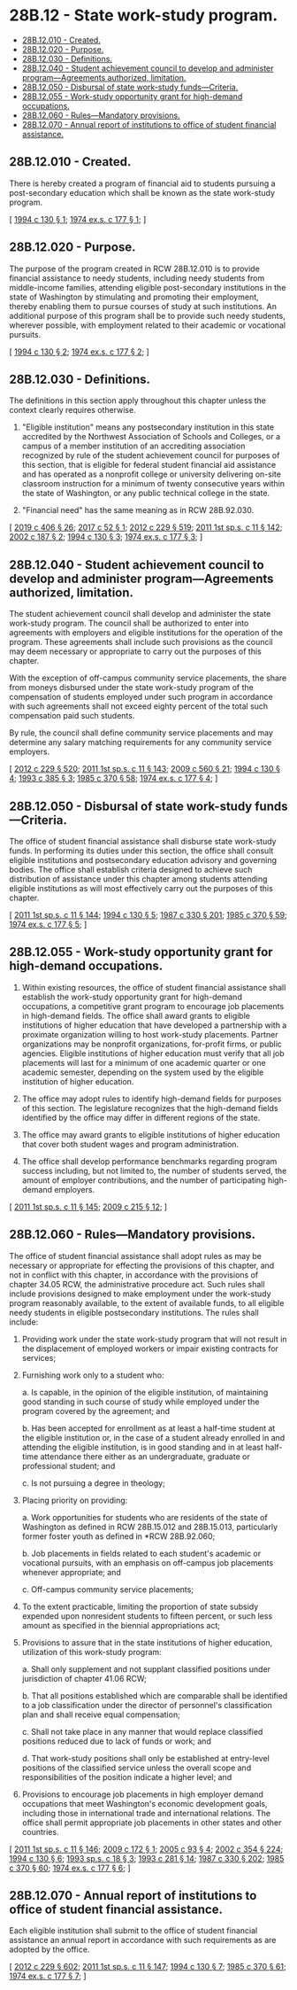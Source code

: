 # 28B.12 - State work-study program.
* [28B.12.010 - Created.](#28b12010---created)
* [28B.12.020 - Purpose.](#28b12020---purpose)
* [28B.12.030 - Definitions.](#28b12030---definitions)
* [28B.12.040 - Student achievement council to develop and administer program—Agreements authorized, limitation.](#28b12040---student-achievement-council-to-develop-and-administer-programagreements-authorized-limitation)
* [28B.12.050 - Disbursal of state work-study funds—Criteria.](#28b12050---disbursal-of-state-work-study-fundscriteria)
* [28B.12.055 - Work-study opportunity grant for high-demand occupations.](#28b12055---work-study-opportunity-grant-for-high-demand-occupations)
* [28B.12.060 - Rules—Mandatory provisions.](#28b12060---rulesmandatory-provisions)
* [28B.12.070 - Annual report of institutions to office of student financial assistance.](#28b12070---annual-report-of-institutions-to-office-of-student-financial-assistance)
## 28B.12.010 - Created.
There is hereby created a program of financial aid to students pursuing a post-secondary education which shall be known as the state work-study program.

\[ [1994 c 130 § 1](https://lawfilesext.leg.wa.gov/biennium/1993-94/Pdf/Bills/Session%20Laws/House/2560-S.SL.pdf?cite=1994%20c%20130%20§%201); [1974 ex.s. c 177 § 1](https://leg.wa.gov/CodeReviser/documents/sessionlaw/1974ex1c177.pdf?cite=1974%20ex.s.%20c%20177%20§%201); \]

## 28B.12.020 - Purpose.
The purpose of the program created in RCW 28B.12.010 is to provide financial assistance to needy students, including needy students from middle-income families, attending eligible post-secondary institutions in the state of Washington by stimulating and promoting their employment, thereby enabling them to pursue courses of study at such institutions. An additional purpose of this program shall be to provide such needy students, wherever possible, with employment related to their academic or vocational pursuits.

\[ [1994 c 130 § 2](https://lawfilesext.leg.wa.gov/biennium/1993-94/Pdf/Bills/Session%20Laws/House/2560-S.SL.pdf?cite=1994%20c%20130%20§%202); [1974 ex.s. c 177 § 2](https://leg.wa.gov/CodeReviser/documents/sessionlaw/1974ex1c177.pdf?cite=1974%20ex.s.%20c%20177%20§%202); \]

## 28B.12.030 - Definitions.
The definitions in this section apply throughout this chapter unless the context clearly requires otherwise.

1. "Eligible institution" means any postsecondary institution in this state accredited by the Northwest Association of Schools and Colleges, or a campus of a member institution of an accrediting association recognized by rule of the student achievement council for purposes of this section, that is eligible for federal student financial aid assistance and has operated as a nonprofit college or university delivering on-site classroom instruction for a minimum of twenty consecutive years within the state of Washington, or any public technical college in the state.

2. "Financial need" has the same meaning as in RCW 28B.92.030.

\[ [2019 c 406 § 26](https://lawfilesext.leg.wa.gov/biennium/2019-20/Pdf/Bills/Session%20Laws/House/2158-S2.SL.pdf?cite=2019%20c%20406%20§%2026); [2017 c 52 § 1](https://lawfilesext.leg.wa.gov/biennium/2017-18/Pdf/Bills/Session%20Laws/House/1107.SL.pdf?cite=2017%20c%2052%20§%201); [2012 c 229 § 519](https://lawfilesext.leg.wa.gov/biennium/2011-12/Pdf/Bills/Session%20Laws/House/2483-S2.SL.pdf?cite=2012%20c%20229%20§%20519); [2011 1st sp.s. c 11 § 142](https://lawfilesext.leg.wa.gov/biennium/2011-12/Pdf/Bills/Session%20Laws/Senate/5182-S2.SL.pdf?cite=2011%201st%20sp.s.%20c%2011%20§%20142); [2002 c 187 § 2](https://lawfilesext.leg.wa.gov/biennium/2001-02/Pdf/Bills/Session%20Laws/Senate/5166-S.SL.pdf?cite=2002%20c%20187%20§%202); [1994 c 130 § 3](https://lawfilesext.leg.wa.gov/biennium/1993-94/Pdf/Bills/Session%20Laws/House/2560-S.SL.pdf?cite=1994%20c%20130%20§%203); [1974 ex.s. c 177 § 3](https://leg.wa.gov/CodeReviser/documents/sessionlaw/1974ex1c177.pdf?cite=1974%20ex.s.%20c%20177%20§%203); \]

## 28B.12.040 - Student achievement council to develop and administer program—Agreements authorized, limitation.
The student achievement council shall develop and administer the state work-study program. The council shall be authorized to enter into agreements with employers and eligible institutions for the operation of the program. These agreements shall include such provisions as the council may deem necessary or appropriate to carry out the purposes of this chapter.

With the exception of off-campus community service placements, the share from moneys disbursed under the state work-study program of the compensation of students employed under such program in accordance with such agreements shall not exceed eighty percent of the total such compensation paid such students.

By rule, the council shall define community service placements and may determine any salary matching requirements for any community service employers.

\[ [2012 c 229 § 520](https://lawfilesext.leg.wa.gov/biennium/2011-12/Pdf/Bills/Session%20Laws/House/2483-S2.SL.pdf?cite=2012%20c%20229%20§%20520); [2011 1st sp.s. c 11 § 143](https://lawfilesext.leg.wa.gov/biennium/2011-12/Pdf/Bills/Session%20Laws/Senate/5182-S2.SL.pdf?cite=2011%201st%20sp.s.%20c%2011%20§%20143); [2009 c 560 § 21](https://lawfilesext.leg.wa.gov/biennium/2009-10/Pdf/Bills/Session%20Laws/Senate/5995.SL.pdf?cite=2009%20c%20560%20§%2021); [1994 c 130 § 4](https://lawfilesext.leg.wa.gov/biennium/1993-94/Pdf/Bills/Session%20Laws/House/2560-S.SL.pdf?cite=1994%20c%20130%20§%204); [1993 c 385 § 3](https://lawfilesext.leg.wa.gov/biennium/1993-94/Pdf/Bills/Session%20Laws/House/1748.SL.pdf?cite=1993%20c%20385%20§%203); [1985 c 370 § 58](https://leg.wa.gov/CodeReviser/documents/sessionlaw/1985c370.pdf?cite=1985%20c%20370%20§%2058); [1974 ex.s. c 177 § 4](https://leg.wa.gov/CodeReviser/documents/sessionlaw/1974ex1c177.pdf?cite=1974%20ex.s.%20c%20177%20§%204); \]

## 28B.12.050 - Disbursal of state work-study funds—Criteria.
The office of student financial assistance shall disburse state work-study funds. In performing its duties under this section, the office shall consult eligible institutions and postsecondary education advisory and governing bodies. The office shall establish criteria designed to achieve such distribution of assistance under this chapter among students attending eligible institutions as will most effectively carry out the purposes of this chapter.

\[ [2011 1st sp.s. c 11 § 144](https://lawfilesext.leg.wa.gov/biennium/2011-12/Pdf/Bills/Session%20Laws/Senate/5182-S2.SL.pdf?cite=2011%201st%20sp.s.%20c%2011%20§%20144); [1994 c 130 § 5](https://lawfilesext.leg.wa.gov/biennium/1993-94/Pdf/Bills/Session%20Laws/House/2560-S.SL.pdf?cite=1994%20c%20130%20§%205); [1987 c 330 § 201](https://leg.wa.gov/CodeReviser/documents/sessionlaw/1987c330.pdf?cite=1987%20c%20330%20§%20201); [1985 c 370 § 59](https://leg.wa.gov/CodeReviser/documents/sessionlaw/1985c370.pdf?cite=1985%20c%20370%20§%2059); [1974 ex.s. c 177 § 5](https://leg.wa.gov/CodeReviser/documents/sessionlaw/1974ex1c177.pdf?cite=1974%20ex.s.%20c%20177%20§%205); \]

## 28B.12.055 - Work-study opportunity grant for high-demand occupations.
1. Within existing resources, the office of student financial assistance shall establish the work-study opportunity grant for high-demand occupations, a competitive grant program to encourage job placements in high-demand fields. The office shall award grants to eligible institutions of higher education that have developed a partnership with a proximate organization willing to host work-study placements. Partner organizations may be nonprofit organizations, for-profit firms, or public agencies. Eligible institutions of higher education must verify that all job placements will last for a minimum of one academic quarter or one academic semester, depending on the system used by the eligible institution of higher education.

2. The office may adopt rules to identify high-demand fields for purposes of this section. The legislature recognizes that the high-demand fields identified by the office may differ in different regions of the state.

3. The office may award grants to eligible institutions of higher education that cover both student wages and program administration.

4. The office shall develop performance benchmarks regarding program success including, but not limited to, the number of students served, the amount of employer contributions, and the number of participating high-demand employers.

\[ [2011 1st sp.s. c 11 § 145](https://lawfilesext.leg.wa.gov/biennium/2011-12/Pdf/Bills/Session%20Laws/Senate/5182-S2.SL.pdf?cite=2011%201st%20sp.s.%20c%2011%20§%20145); [2009 c 215 § 12](https://lawfilesext.leg.wa.gov/biennium/2009-10/Pdf/Bills/Session%20Laws/House/2021-S2.SL.pdf?cite=2009%20c%20215%20§%2012); \]

## 28B.12.060 - Rules—Mandatory provisions.
The office of student financial assistance shall adopt rules as may be necessary or appropriate for effecting the provisions of this chapter, and not in conflict with this chapter, in accordance with the provisions of chapter 34.05 RCW, the administrative procedure act. Such rules shall include provisions designed to make employment under the work-study program reasonably available, to the extent of available funds, to all eligible needy students in eligible postsecondary institutions. The rules shall include:

1. Providing work under the state work-study program that will not result in the displacement of employed workers or impair existing contracts for services;

2. Furnishing work only to a student who:

   a. Is capable, in the opinion of the eligible institution, of maintaining good standing in such course of study while employed under the program covered by the agreement; and

   b. Has been accepted for enrollment as at least a half-time student at the eligible institution or, in the case of a student already enrolled in and attending the eligible institution, is in good standing and in at least half-time attendance there either as an undergraduate, graduate or professional student; and

   c. Is not pursuing a degree in theology;

3. Placing priority on providing:

   a. Work opportunities for students who are residents of the state of Washington as defined in RCW 28B.15.012 and 28B.15.013, particularly former foster youth as defined in *RCW 28B.92.060;

   b. Job placements in fields related to each student's academic or vocational pursuits, with an emphasis on off-campus job placements whenever appropriate; and

   c. Off-campus community service placements;

4. To the extent practicable, limiting the proportion of state subsidy expended upon nonresident students to fifteen percent, or such less amount as specified in the biennial appropriations act;

5. Provisions to assure that in the state institutions of higher education, utilization of this work-study program:

   a. Shall only supplement and not supplant classified positions under jurisdiction of chapter 41.06 RCW;

   b. That all positions established which are comparable shall be identified to a job classification under the director of personnel's classification plan and shall receive equal compensation;

   c. Shall not take place in any manner that would replace classified positions reduced due to lack of funds or work; and

   d. That work-study positions shall only be established at entry-level positions of the classified service unless the overall scope and responsibilities of the position indicate a higher level; and

6. Provisions to encourage job placements in high employer demand occupations that meet Washington's economic development goals, including those in international trade and international relations. The office shall permit appropriate job placements in other states and other countries.

\[ [2011 1st sp.s. c 11 § 146](https://lawfilesext.leg.wa.gov/biennium/2011-12/Pdf/Bills/Session%20Laws/Senate/5182-S2.SL.pdf?cite=2011%201st%20sp.s.%20c%2011%20§%20146); [2009 c 172 § 1](https://lawfilesext.leg.wa.gov/biennium/2009-10/Pdf/Bills/Session%20Laws/Senate/5044-S.SL.pdf?cite=2009%20c%20172%20§%201); [2005 c 93 § 4](https://lawfilesext.leg.wa.gov/biennium/2005-06/Pdf/Bills/Session%20Laws/House/1079-S.SL.pdf?cite=2005%20c%2093%20§%204); [2002 c 354 § 224](https://lawfilesext.leg.wa.gov/biennium/2001-02/Pdf/Bills/Session%20Laws/House/1268-S.SL.pdf?cite=2002%20c%20354%20§%20224); [1994 c 130 § 6](https://lawfilesext.leg.wa.gov/biennium/1993-94/Pdf/Bills/Session%20Laws/House/2560-S.SL.pdf?cite=1994%20c%20130%20§%206); [1993 sp.s. c 18 § 3](https://lawfilesext.leg.wa.gov/biennium/1993-94/Pdf/Bills/Session%20Laws/Senate/5982-S.SL.pdf?cite=1993%20sp.s.%20c%2018%20§%203); [1993 c 281 § 14](https://lawfilesext.leg.wa.gov/biennium/1993-94/Pdf/Bills/Session%20Laws/House/2054-S.SL.pdf?cite=1993%20c%20281%20§%2014); [1987 c 330 § 202](https://leg.wa.gov/CodeReviser/documents/sessionlaw/1987c330.pdf?cite=1987%20c%20330%20§%20202); [1985 c 370 § 60](https://leg.wa.gov/CodeReviser/documents/sessionlaw/1985c370.pdf?cite=1985%20c%20370%20§%2060); [1974 ex.s. c 177 § 6](https://leg.wa.gov/CodeReviser/documents/sessionlaw/1974ex1c177.pdf?cite=1974%20ex.s.%20c%20177%20§%206); \]

## 28B.12.070 - Annual report of institutions to office of student financial assistance.
Each eligible institution shall submit to the office of student financial assistance an annual report in accordance with such requirements as are adopted by the office.

\[ [2012 c 229 § 602](https://lawfilesext.leg.wa.gov/biennium/2011-12/Pdf/Bills/Session%20Laws/House/2483-S2.SL.pdf?cite=2012%20c%20229%20§%20602); [2011 1st sp.s. c 11 § 147](https://lawfilesext.leg.wa.gov/biennium/2011-12/Pdf/Bills/Session%20Laws/Senate/5182-S2.SL.pdf?cite=2011%201st%20sp.s.%20c%2011%20§%20147); [1994 c 130 § 7](https://lawfilesext.leg.wa.gov/biennium/1993-94/Pdf/Bills/Session%20Laws/House/2560-S.SL.pdf?cite=1994%20c%20130%20§%207); [1985 c 370 § 61](https://leg.wa.gov/CodeReviser/documents/sessionlaw/1985c370.pdf?cite=1985%20c%20370%20§%2061); [1974 ex.s. c 177 § 7](https://leg.wa.gov/CodeReviser/documents/sessionlaw/1974ex1c177.pdf?cite=1974%20ex.s.%20c%20177%20§%207); \]

